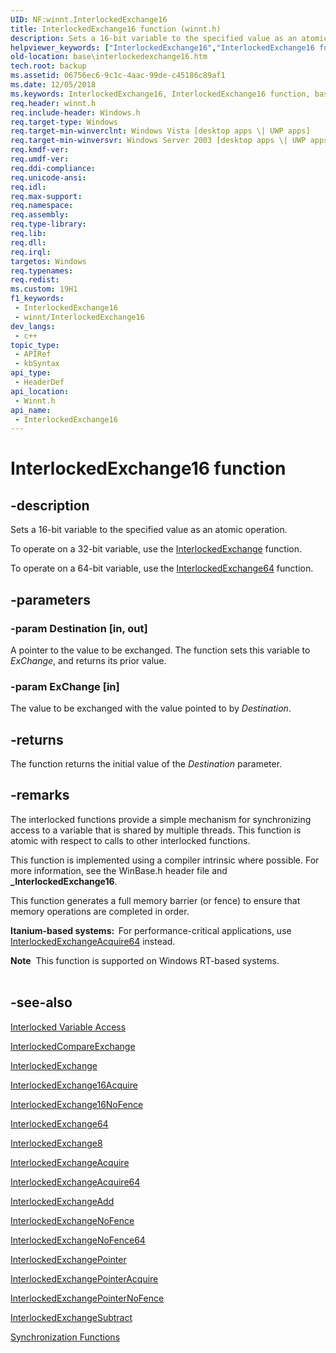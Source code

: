 ```yaml
---
UID: NF:winnt.InterlockedExchange16
title: InterlockedExchange16 function (winnt.h)
description: Sets a 16-bit variable to the specified value as an atomic operation.
helpviewer_keywords: ["InterlockedExchange16","InterlockedExchange16 function","base.interlockedexchange16","winnt/InterlockedExchange16"]
old-location: base\interlockedexchange16.htm
tech.root: backup
ms.assetid: 06756ec6-9c1c-4aac-99de-c45186c89af1
ms.date: 12/05/2018
ms.keywords: InterlockedExchange16, InterlockedExchange16 function, base.interlockedexchange16, winnt/InterlockedExchange16
req.header: winnt.h
req.include-header: Windows.h
req.target-type: Windows
req.target-min-winverclnt: Windows Vista [desktop apps \| UWP apps]
req.target-min-winversvr: Windows Server 2003 [desktop apps \| UWP apps]
req.kmdf-ver: 
req.umdf-ver: 
req.ddi-compliance: 
req.unicode-ansi: 
req.idl: 
req.max-support: 
req.namespace: 
req.assembly: 
req.type-library: 
req.lib: 
req.dll: 
req.irql: 
targetos: Windows
req.typenames: 
req.redist: 
ms.custom: 19H1
f1_keywords:
 - InterlockedExchange16
 - winnt/InterlockedExchange16
dev_langs:
 - c++
topic_type:
 - APIRef
 - kbSyntax
api_type:
 - HeaderDef
api_location:
 - Winnt.h
api_name:
 - InterlockedExchange16
---
```


# InterlockedExchange16 function


## -description

Sets a 16-bit variable to the specified value as an atomic operation.

To operate on a 32-bit variable, use the <a href="/windows/win32/api/winnt/nf-winnt-interlockedexchange">InterlockedExchange</a> function.

To operate on a 64-bit variable, use the <a href="/windows/win32/api/winnt/nf-winnt-interlockedexchange64">InterlockedExchange64</a> function.

## -parameters

### -param Destination [in, out]

A pointer to the value to be exchanged. The function sets this variable to <i>ExChange</i>, and returns its prior value.

### -param ExChange [in]

The value to be exchanged with the value pointed to by <i>Destination</i>.

## -returns

The function returns the initial value of the <i>Destination</i> parameter.

## -remarks

The interlocked functions provide a simple mechanism for synchronizing access to a variable that is shared by multiple threads. This function is atomic with respect to calls to other interlocked functions.

This function is implemented using a compiler intrinsic where possible. For more information, see the WinBase.h header file and <b>_InterlockedExchange16</b>.

This function  generates a full memory barrier (or fence) to ensure that memory operations are completed in order.

<b>Itanium-based systems:  </b>For performance-critical applications, use <a href="/previous-versions/windows/desktop/legacy/ms683596(v=vs.85)">InterlockedExchangeAcquire64</a> instead.

<div class="alert"><b>Note</b>  This function is supported on Windows RT-based systems.</div>
<div> </div>

## -see-also

<a href="/windows/desktop/Sync/interlocked-variable-access">Interlocked Variable Access</a>



<a href="/windows/win32/api/winnt/nf-winnt-interlockedcompareexchange">InterlockedCompareExchange</a>



<a href="/windows/win32/api/winnt/nf-winnt-interlockedexchange">InterlockedExchange</a>



<a href="/previous-versions/windows/desktop/legacy/hh972654(v=vs.85)">InterlockedExchange16Acquire</a>



<a href="/previous-versions/windows/desktop/legacy/hh972655(v=vs.85)">InterlockedExchange16NoFence</a>



<a href="/windows/win32/api/winnt/nf-winnt-interlockedexchange64">InterlockedExchange64</a>



<a href="/windows/win32/api/winnt/nf-winnt-interlockedexchange8">InterlockedExchange8</a>



<a href="/previous-versions/windows/desktop/legacy/ms683594(v=vs.85)">InterlockedExchangeAcquire</a>



<a href="/previous-versions/windows/desktop/legacy/ms683596(v=vs.85)">InterlockedExchangeAcquire64</a>



<a href="/windows/win32/api/winnt/nf-winnt-interlockedexchangeadd">InterlockedExchangeAdd</a>



<a href="/previous-versions/windows/desktop/legacy/hh972659(v=vs.85)">InterlockedExchangeNoFence</a>



<a href="/previous-versions/windows/desktop/legacy/hh972660(v=vs.85)">InterlockedExchangeNoFence64</a>



<a href="/windows/win32/api/winnt/nf-winnt-interlockedexchangepointer">InterlockedExchangePointer</a>



<a href="/previous-versions/windows/desktop/legacy/ms683611(v=vs.85)">InterlockedExchangePointerAcquire</a>



<a href="/previous-versions/windows/desktop/legacy/hh972661(v=vs.85)">InterlockedExchangePointerNoFence</a>



<a href="/windows/win32/api/winbase/nf-winbase-interlockedexchangesubtract">InterlockedExchangeSubtract</a>



<a href="/windows/desktop/Sync/synchronization-functions">Synchronization Functions</a>